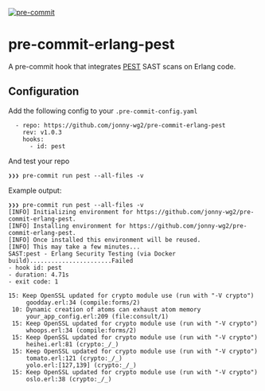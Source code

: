 [![pre-commit](https://img.shields.io/badge/pre--commit-enabled-brightgreen?logo=pre-commit&logoColor=white)](https://github.com/pre-commit/pre-commit)

# pre-commit-erlang-pest
A pre-commit hook that integrates [PEST](https://github.com/okeuday/pest) SAST scans on Erlang code.

## Configuration
Add the following config to your `.pre-commit-config.yaml`
```
  - repo: https://github.com/jonny-wg2/pre-commit-erlang-pest 
    rev: v1.0.3
    hooks:
      - id: pest
```
And test your repo

`❯❯❯ pre-commit run pest --all-files -v`

Example output:
```
❯❯❯ pre-commit run pest --all-files -v
[INFO] Initializing environment for https://github.com/jonny-wg2/pre-commit-erlang-pest.
[INFO] Installing environment for https://github.com/jonny-wg2/pre-commit-erlang-pest.
[INFO] Once installed this environment will be reused.
[INFO] This may take a few minutes...
SAST:pest - Erlang Security Testing (via Docker build).......................Failed
- hook id: pest
- duration: 4.71s
- exit code: 1

15: Keep OpenSSL updated for crypto module use (run with "-V crypto")
     goodday.erl:34 (compile:forms/2)
 10: Dynamic creation of atoms can exhaust atom memory
     your_app_config.erl:209 (file:consult/1)
 15: Keep OpenSSL updated for crypto module use (run with "-V crypto")
     whoops.erl:34 (compile:forms/2)
 15: Keep OpenSSL updated for crypto module use (run with "-V crypto")
     heihei.erl:81 (crypto:_/_)
 15: Keep OpenSSL updated for crypto module use (run with "-V crypto")
     tomato.erl:121 (crypto:_/_)
     yolo.erl:[127,139] (crypto:_/_)
 15: Keep OpenSSL updated for crypto module use (run with "-V crypto")
     oslo.erl:38 (crypto:_/_)
```
